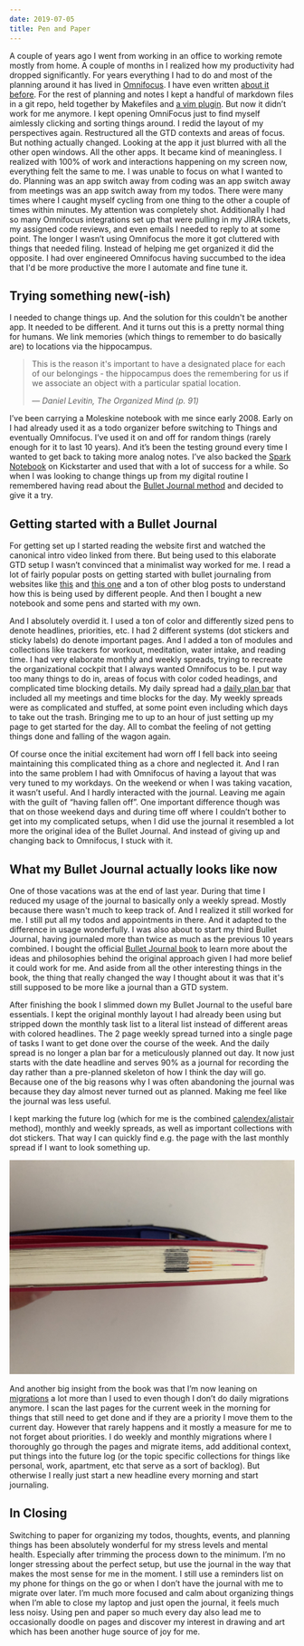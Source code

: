 ```yaml
---
date: 2019-07-05
title: Pen and Paper
---
```


A couple of years ago I went from working in an office to working remote mostly
from home. A couple of months in I realized how my productivity had dropped
significantly. For years everything I had to do and most of the planning around
it has lived in [Omnifocus](https://www.omnigroup.com/omnifocus "Omnifocus"). I
have even written [about it
before](https://unwiredcouch.com/2014/05/13/omnifocus.html "Omnifocus post").
For the rest of planning and notes I kept a handful of markdown files in a git
repo, held together by Makefiles and [a vim
plugin](https://github.com/mrtazz/vim-plan "vim-plan plugin"). But now it
didn’t work for me anymore. I kept opening OmniFocus just to find myself
aimlessly clicking and sorting things around. I redid the layout of my
perspectives again. Restructured all the GTD contexts and areas of focus. But
nothing actually changed. Looking at the app it just blurred with all the other
open windows. All the other apps. It became kind of meaningless. I realized
with 100% of work and interactions happening on my screen now, everything felt
the same to me. I was unable to focus on what I wanted to do. Planning was an
app switch away from coding was an app switch away from meetings was an app
switch away from my todos. There were many times where I caught myself cycling
from one thing to the other a couple of times within minutes. My attention was
completely shot. Additionally I had so many Omnifocus integrations set up that
were pulling in my JIRA tickets, my assigned code reviews, and even emails I
needed to reply to at some point. The longer I wasn’t using Omnifocus the more
it got cluttered with things that needed filing. Instead of helping me get
organized it did the opposite. I had over engineered Omnifocus having succumbed
to the idea that I'd be more productive the more I automate and fine tune it.

## Trying something new(-ish)
I needed to change things up. And the solution for this couldn't be another
app. It needed to be different. And it turns out this is a pretty normal thing
for humans. We link memories (which things to remember to do basically are) to
locations via the hippocampus.

> This is the reason it's important to have a designated place for each of our belongings - the hippocampus does the remembering for us if we associate an object with a particular spatial location.
>
> <p class="cite">
> &mdash; <cite>Daniel Levitin, The Organized Mind (p. 91)</cite>
> </p>

I’ve been carrying a Moleskine notebook with me since early 2008. Early on I
had already used it as a todo organizer before switching to Things and
eventually Omnifocus. I’ve used it on and off for random things (rarely enough
for it to last 10 years). And it’s been the testing ground every time I wanted
to get back to taking more analog notes. I’ve also backed the [Spark
Notebook](https://unwiredcouch.com/2015/03/18/spark-notebook-omnifocus.html
"Spark Notebook post") on Kickstarter and used that with a lot of success for a
while. So when I was looking to change things up from my digital routine I
remembered having read about the [Bullet Journal
method](https://bulletjournal.com/ "Bullet Journal method") and decided to give
it a try.

## Getting started with a Bullet Journal
For getting set up I started reading the website first and watched the
canonical intro video linked from there. But being used to this elaborate GTD
setup I wasn’t convinced that a minimalist way worked for me. I read a lot of
fairly  popular posts on getting started with bullet journaling from websites
like [this](https://littlecoffeefox.com/ "Little Coffee Fox") and [this
one](https://www.tinyrayofsunshine.com "Tiny Ray of Sunshines") and a ton of
other blog posts to understand how this is being used by different people. And
then I bought a new notebook and some pens and started with my own.

And I absolutely overdid it. I used a ton of color and differently sized pens
to denote headlines, priorities, etc. I had 2 different systems (dot stickers
and sticky labels) do denote important pages. And I added a ton of modules and
collections like trackers for workout, meditation, water intake, and reading
time. I had very elaborate monthly and weekly spreads, trying to recreate the
organizational cockpit that I always wanted Omnifocus to be. I put way too many
things to do in, areas of focus with color coded headings, and complicated time
blocking details. My daily spread had a [daily plan
bar](https://medium.com/rohdesign/the-daily-plan-bar-357972361096 "Rohdesign
Daily Plan bar") that included all my meetings and time blocks for the day. My
weekly spreads were as complicated and stuffed, at some point even including
which days to take out the trash. Bringing me to up to an hour of just setting
up my page to get started for the day. All to combat the feeling of not getting
things done and falling of the wagon again.

Of course once the initial excitement had worn off I fell back into seeing
maintaining this complicated thing as a chore and neglected it. And I ran into
the same problem I had with Omnifocus of having a layout that was very tuned to
my workdays. On the weekend or when I was taking vacation, it wasn’t useful.
And I hardly interacted with the journal. Leaving me again with the guilt of
“having fallen off”. One important difference though was that on those weekend
days and during time off where I couldn’t bother to get into my complicated
setups, when I did use the journal it resembled a lot more the original idea of
the Bullet Journal. And instead of giving up and changing back to Omnifocus, I
stuck with it.

## What my Bullet Journal actually looks like now
One of those vacations was at the end of last year. During that time I reduced
my usage of the journal to basically only a weekly spread. Mostly because there
wasn't much to keep track of. And I realized it still worked for me. I still
put all my todos and appointments in there. And it adapted to the difference in
usage wonderfully. I was also about to start my third Bullet Journal, having
journaled more than twice as much as the previous 10 years combined. I bought
the official [Bullet Journal book](https://bulletjournal.com/pages/book "Bullet
Journal Book") to learn more about the ideas and philosophies behind the
original approach given I had more belief it could work for me. And aside from
all the other interesting things in the book, the thing that really changed the
way I thought about it was that it's still supposed to be more like a journal
than a GTD system.

After finishing the book I slimmed down my Bullet Journal to the useful bare
essentials. I kept the original monthly layout I had already been using but
stripped down the monthly task list to a literal list instead of different
areas with colored headlines. The 2 page weekly spread turned into a single
page of tasks I want to get done over the course of the week. And the daily
spread is no longer a plan bar for a meticulously planned out day. It now just
starts with the date headline and serves 90% as a journal for recording the day
rather than a pre-planned skeleton of how I think the day will go. Because one
of the big reasons why I was often abandoning the journal was because they day
almost never turned out as planned. Making me feel like the journal was less
useful.

I kept marking the future log (which for me is the combined
[calendex/alistair](https://bulletjournal.com/blogs/bulletjournalist/future-log-inspiration
"Calendex Alistair Hybrid Future Log") method), monthly and weekly spreads, as
well as important collections with dot stickers. That way I can quickly find
e.g. the page with the last monthly spread if I want to look something up.

![dot stickers for bookmarks](/images/pen-and-paper/dot-stickers.jpeg "Dot Stickers")

And another big insight from the book was that I’m now leaning on
[migrations](https://bulletjournal.com/blogs/bulletjournalist/migration "Bullet
Journal Migrations") a lot more than I used to even though I don’t do daily
migrations anymore. I scan the last pages for the current week in the morning
for things that still need to get done and if they are a priority I move them
to the current day. However that rarely happens and it mostly a measure for me
to not forget about priorities. I do weekly and monthly migrations where I
thoroughly go through the pages and migrate items, add additional context, put
things into the future log (or the topic specific collections for things like
personal, work, apartment, etc that serve as a sort of backlog). But otherwise
I really just start a new headline every morning and start journaling.

## In Closing
Switching to paper for organizing my todos, thoughts, events, and planning
things has been absolutely wonderful for my stress levels and mental health.
Especially after trimming the process down to the minimum. I’m no longer
stressing about the perfect setup, but use the journal in the way that makes
the most sense for me in the moment. I still use a reminders list on my phone
for things on the go or when I don’t have the journal with me to migrate over
later. I’m much more focused and calm about organizing things when I’m able to
close my laptop and just open the journal, it feels much less noisy. Using pen
and paper so much every day also lead me to occasionally doodle on pages and
discover my interest in drawing and art which has been another huge source of
joy for me.
